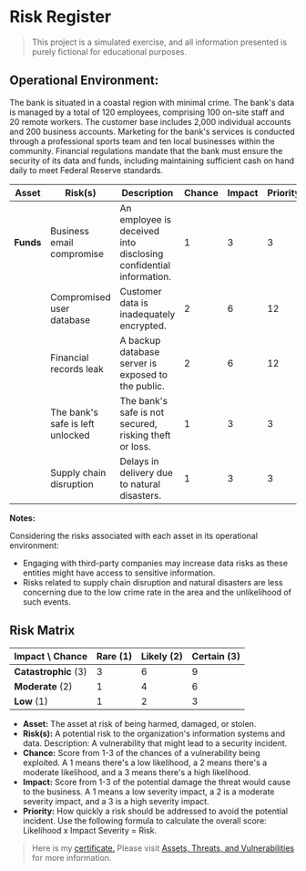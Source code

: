 # Risk Register
> This project is a simulated exercise, and all information presented is purely fictional for educational purposes.

## Operational Environment:

The bank is situated in a coastal region with minimal crime. The bank's data is managed by a total of 120 employees, comprising 100 on-site staff and 20 remote workers. The customer base includes 2,000 individual accounts and 200 business accounts. Marketing for the bank's services is conducted through a professional sports team and ten local businesses within the community. Financial regulations mandate that the bank must ensure the security of its data and funds, including maintaining sufficient cash on hand daily to meet Federal Reserve standards.

| **Asset**        | **Risk(s)**                      | **Description**                                              | **Chance** | **Impact** | **Priority** |
|------------------|----------------------------------|--------------------------------------------------------------|----------------|--------------|--------------|
| **Funds**        | Business email compromise        | An employee is deceived into disclosing confidential information. | 1              | 3            | 3            |
|                  | Compromised user database        | Customer data is inadequately encrypted.                     | 2              | 6            | 12           |
|                  | Financial records leak           | A backup database server is exposed to the public.           | 2              | 6            | 12           |
|                  | The bank's safe is left unlocked | The bank's safe is not secured, risking theft or loss.        | 1              | 3            | 3            |
|                  | Supply chain disruption          | Delays in delivery due to natural disasters.                 | 1              | 3            | 3            |

**Notes:**

Considering the risks associated with each asset in its operational environment:

- Engaging with third-party companies may increase data risks as these entities might have access to sensitive information.
- Risks related to supply chain disruption and natural disasters are less concerning due to the low crime rate in the area and the unlikelihood of such events.

## Risk Matrix 

| **Impact** \ **Chance** | **Rare** (1) | **Likely** (2) | **Certain** (3) |
|-------------------------------|--------------|----------------|-----------------|
| **Catastrophic** (3)          | 3            | 6              | 9               |
| **Moderate** (2)              | 1            | 4              | 6               |
| **Low** (1)                   | 1            | 2              | 3               |

- **Asset:** The asset at risk of being harmed, damaged, or stolen.
- **Risk(s):** A potential risk to the organization's information systems and data. Description: A vulnerability that might lead to a security incident.
- **Chance:** Score from 1-3 of the chances of a vulnerability being exploited. A 1 means there's a low likelihood, a 2 means there's a moderate likelihood, and a 3 means there's a high likelihood.
- **Impact:** Score from 1-3 of the potential damage the threat would cause to the business. A 1 means a low severity impact, a 2 is a moderate severity impact, and a 3 is a high severity impact.
- **Priority:** How quickly a risk should be addressed to avoid the potential incident. Use the following formula to calculate the overall score: Likelihood x Impact Severity = Risk.

> Here is my [certificate.](https://www.coursera.org/account/accomplishments/certificate/B258J22VCWY2) Please visit [Assets, Threats, and Vulnerabilities](https://www.coursera.org/learn/assets-threats-and-vulnerabilities?specialization=google-cybersecurity) for more information.
